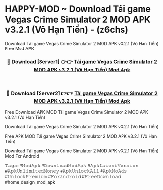 # HAPPY-MOD ~ Download Tải game Vegas Crime Simulator 2 MOD APK v3.2.1 (Vô Hạn Tiền) - (z6chs)
Download Tải game Vegas Crime Simulator 2 MOD APK v3.2.1 (Vô Hạn Tiền) Free Mod APK

<div align="center">
<h3>🔴 Download [Server1] 👉👉 <a href="https://apk-comot.site?title=Tải_game_Vegas_Crime_Simulator_2_MOD_APK_v3.2.1_(Vô_Hạn_Tiền)">Tải game Vegas Crime Simulator 2 MOD APK v3.2.1 (Vô Hạn Tiền) Mod Apk</a></h3><br>

<h3>🔴 Download [Server2] 👉👉 <a href="https://apk-comot.site?title=Tải_game_Vegas_Crime_Simulator_2_MOD_APK_v3.2.1_(Vô_Hạn_Tiền)">Tải game Vegas Crime Simulator 2 MOD APK v3.2.1 (Vô Hạn Tiền) Mod Apk</a></h3>
</div>


Free Download APK MOD Tải game Vegas Crime Simulator 2 MOD APK v3.2.1 (Vô Hạn Tiền)

Download Tải game Vegas Crime Simulator 2 MOD APK v3.2.1 (Vô Hạn Tiền) 

Free APK MOD Tải game Vegas Crime Simulator 2 MOD APK v3.2.1 (Vô Hạn Tiền) 

Download Tải game Vegas Crime Simulator 2 MOD APK v3.2.1 (Vô Hạn Tiền) Mod For Android

𝚃𝚊𝚐𝚜: #𝙼𝚘𝚍𝙰𝚙𝚔 #𝙳𝚘𝚠𝚗𝚕𝚘𝚊𝚍𝙼𝚘𝚍𝙰𝚙𝚔 #𝙰𝚙𝚔𝙻𝚊𝚝𝚎𝚜𝚝𝚅𝚎𝚛𝚜𝚒𝚘𝚗 #𝙰𝚙𝚔𝚄𝚗𝚕𝚒𝚖𝚒𝚝𝚎𝚍𝙼𝚘𝚗𝚎𝚢 #𝙰𝚙𝚔𝚄𝚗𝚕𝚘𝚌𝚔𝙰𝚕𝚕 #𝙰𝚙𝚔𝙽𝚘𝙰𝚍𝚜 #𝚄𝚗𝚕𝚘𝚌𝚔𝙿𝚛𝚎𝚖𝚒𝚞𝚖 #𝙵𝚘𝚛𝙰𝚗𝚍𝚛𝚘𝚒𝚍 #𝙵𝚛𝚎𝚎𝙳𝚘𝚠𝚗𝚕𝚘𝚊𝚍 #home_design_mod_apk